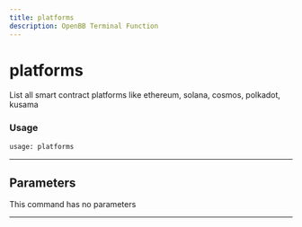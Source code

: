 ```yaml
---
title: platforms
description: OpenBB Terminal Function
---
```


# platforms

List all smart contract platforms like ethereum, solana, cosmos, polkadot, kusama

### Usage

```python
usage: platforms
```

---

## Parameters

This command has no parameters

---

